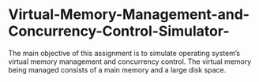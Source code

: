 # Virtual-Memory-Management-and-Concurrency-Control-Simulator-
The main objective of this assignment is to simulate operating system’s virtual memory management and concurrency control. The virtual memory being managed consists of a main memory and a large disk space.
